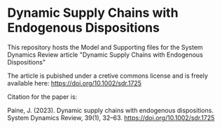 # Dynamic Supply Chains with Endogenous Dispositions

This repository hosts the Model and Supporting files for the System Dynamics Review article "Dynamic Supply Chains with Endogenous Dispositions"

The article is pubished under a cretive commons license and is freely available here: https://doi.org/10.1002/sdr.1725

Citation for the paper is:

Paine, J. (2023). Dynamic supply chains with endogenous dispositions. System Dynamics Review, 39(1), 32–63. https://doi.org/10.1002/sdr.1725